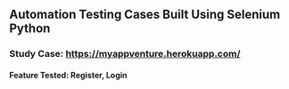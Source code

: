 ## Automation Testing Cases Built Using Selenium Python
### Study Case: https://myappventure.herokuapp.com/
#### Feature Tested: Register, Login